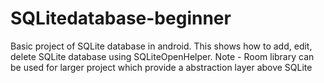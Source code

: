 # SQLitedatabase-beginner
Basic project of SQLite database in android. This shows how to add, edit, delete SQLite database using SQLiteOpenHelper.
Note - 
Room library can be used for larger project which provide a abstraction layer above SQLite
